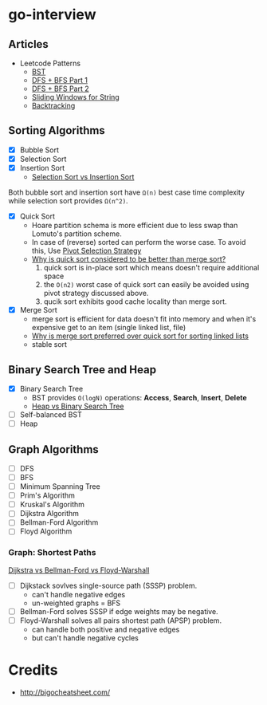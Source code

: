 # go-interview

## Articles

- Leetcode Patterns
    * [BST](https://medium.com/leetcode-patterns/leetcode-pattern-0-iterative-traversals-on-trees-d373568eb0ec)
    * [DFS + BFS Part 1](https://medium.com/leetcode-patterns/leetcode-pattern-1-bfs-dfs-25-of-the-problems-part-1-519450a84353)
    * [DFS + BFS Part 2](https://medium.com/leetcode-patterns/leetcode-pattern-2-dfs-bfs-25-of-the-problems-part-2-a5b269597f52)
    * [Sliding Windows for String](https://medium.com/leetcode-patterns/leetcode-pattern-2-sliding-windows-for-strings-e19af105316b)
    * [Backtracking](https://medium.com/leetcode-patterns/leetcode-pattern-3-backtracking-5d9e5a03dc26)

## Sorting Algorithms

- [x] Bubble Sort
- [x] Selection Sort
- [x] Insertion Sort
    * [Selection Sort vs Insertion Sort](https://stackoverflow.com/questions/15799034/insertion-sort-vs-selection-sort)

Both bubble sort and insertion sort have `Ω(n)` best case time complexity while selection sort provides `Ω(n^2)`.

- [x] Quick Sort
    * Hoare partition schema is more efficient due to less swap than Lomuto's partition scheme.
    * In case of (reverse) sorted can perform the worse case. To avoid this, Use [Pivot Selection Strategy](https://stackoverflow.com/a/7561147/3435720)
    * [Why is quick sort considered to be better than merge sort?](https://www.quora.com/Why-is-quicksort-considered-to-be-better-than-merge-sort)
        1. quick sort is in-place sort which means doesn't require additional space
        2. the `O(n2)` worst case of quick sort can easily be avoided using pivot strategy discussed above.
        3. qucik sort exhibits good cache locality than merge sort.
- [x] Merge Sort
    * merge sort is efficient for data doesn't fit into memory and when it's expensive get to an item (single linked list, file)
    * [Why is merge sort preferred over quick sort for sorting linked lists](https://stackoverflow.com/questions/5222730/why-is-merge-sort-preferred-over-quick-sort-for-sorting-linked-lists)
    * stable sort
    
## Binary Search Tree and Heap

- [x] Binary Search Tree
    * BST provides `O(logN)` operations: **Access**, **Search**, **Insert**, **Delete**
    * [Heap vs Binary Search Tree](https://stackoverflow.com/questions/6147242/heap-vs-binary-search-tree-bst)
- [ ] Self-balanced BST
- [ ] Heap
    
## Graph Algorithms

- [ ] DFS
- [ ] BFS
- [ ] Minimum Spanning Tree
- [ ] Prim's Algorithm
- [ ] Kruskal's Algorithm
- [ ] Dijkstra Algorithm 
- [ ] Bellman-Ford Algorithm
- [ ] Floyd Algorithm

### Graph: Shortest Paths

[Dijkstra vs Bellman-Ford vs Floyd-Warshall](https://cs.stackexchange.com/questions/2942/am-i-right-about-the-differences-between-floyd-warshall-dijkstra-and-bellman-fo)


- [ ] Dijkstack sovlves single-source path (SSSP) problem.
    * can't handle negative edges
    * un-weighted graphs = BFS
- [ ] Bellman-Ford solves SSSP if edge weights may be negative.
- [ ] Floyd-Warshall solves all pairs shortest path (APSP) problem.
    * can handle both positive and negative edges
    * but can't handle negative cycles


# Credits

- http://bigocheatsheet.com/
